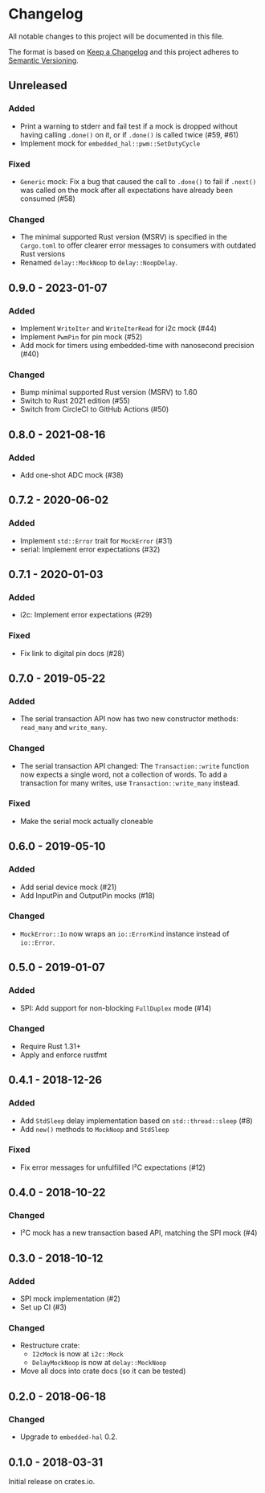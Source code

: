 # Changelog

All notable changes to this project will be documented in this file.

The format is based on [Keep a Changelog](http://keepachangelog.com/en/1.0.0/)
and this project adheres to [Semantic Versioning](http://semver.org/spec/v2.0.0.html).

## Unreleased

### Added

- Print a warning to stderr and fail test if a mock is dropped without having
  calling `.done()` on it, or if `.done()` is called twice (#59, #61)
- Implement mock for `embedded_hal::pwm::SetDutyCycle`

### Fixed

- `Generic` mock: Fix a bug that caused the call to `.done()` to fail if
  `.next()` was called on the mock after all expectations have already been
  consumed (#58)

### Changed

- The minimal supported Rust version (MSRV) is specified in the `Cargo.toml` to
  offer clearer error messages to consumers with outdated Rust versions
- Renamed `delay::MockNoop` to `delay::NoopDelay`.


## 0.9.0 - 2023-01-07

### Added

- Implement `WriteIter` and `WriteIterRead` for i2c mock (#44)
- Implement `PwmPin` for pin mock (#52)
- Add mock for timers using embedded-time with nanosecond precision (#40)

### Changed

- Bump minimal supported Rust version (MSRV) to 1.60
- Switch to Rust 2021 edition (#55)
- Switch from CircleCI to GitHub Actions (#50)

## 0.8.0 - 2021-08-16

### Added

- Add one-shot ADC mock (#38)


## 0.7.2 - 2020-06-02

### Added

- Implement `std::Error` trait for `MockError` (#31)
- serial: Implement error expectations (#32)


## 0.7.1 - 2020-01-03

### Added

- i2c: Implement error expectations (#29)

### Fixed

-  Fix link to digital pin docs (#28)


## 0.7.0 - 2019-05-22

### Added

- The serial transaction API now has two new constructor methods: `read_many`
  and `write_many`.

### Changed

- The serial transaction API changed: The `Transaction::write` function now
  expects a single word, not a collection of words. To add a transaction for
  many writes, use `Transaction::write_many` instead.

### Fixed

- Make the serial mock actually cloneable


## 0.6.0 - 2019-05-10

### Added

- Add serial device mock (#21)
- Add InputPin and OutputPin mocks (#18)

### Changed

- `MockError::Io` now wraps an `io::ErrorKind` instance instead of `io::Error`.


## 0.5.0 - 2019-01-07

### Added

- SPI: Add support for non-blocking `FullDuplex` mode (#14)

### Changed

- Require Rust 1.31+
- Apply and enforce rustfmt


## 0.4.1 - 2018-12-26

### Added

- Add `StdSleep` delay implementation based on `std::thread::sleep` (#8)
- Add `new()` methods to `MockNoop` and `StdSleep`

### Fixed

- Fix error messages for unfulfilled I²C expectations (#12)


## 0.4.0 - 2018-10-22

### Changed

- I²C mock has a new transaction based API, matching the SPI mock (#4)


## 0.3.0 - 2018-10-12

### Added

- SPI mock implementation (#2)
- Set up CI (#3)

### Changed

- Restructure crate:
  - `I2cMock` is now at `i2c::Mock`
  - `DelayMockNoop` is now at `delay::MockNoop`
- Move all docs into crate docs (so it can be tested)


## 0.2.0 - 2018-06-18

### Changed

- Upgrade to `embedded-hal` 0.2.


## 0.1.0 - 2018-03-31

Initial release on crates.io.
